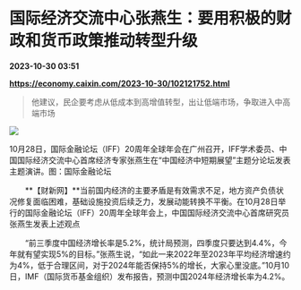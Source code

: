 # 国际经济交流中心张燕生：要用积极的财政和货币政策推动转型升级

**2023-10-30 03:51**

**https://economy.caixin.com/2023-10-30/102121752.html**

> 他建议，民企要考虑从低成本到高增值转型，出让低端市场，争取进入中高端市场

  

![](https://img.caixin.com/2023-10-30/169863616048641_840_560.jpg)

10月28日，国际金融论坛（IFF）20周年全球年会在广州召开，IFF学术委员、中国国际经济交流中心首席经济专家张燕生在“中国经济中短期展望”主题分论坛发表主题演讲。图：国际金融论坛

  

　　**【财新网】**当前国内经济的主要矛盾是有效需求不足，地方资产负债状况修复面临困难，基础设施投资后续乏力，发展动能转换不平衡。在10月28日举行的国际金融论坛（IFF）20周年全球年会上，中国国际经济交流中心首席研究员张燕生发表上述观点

　　“前三季度中国经济增长率是5.2%，统计局预测，四季度只要达到4.4%，今年就有望实现5%的目标。”张燕生说，“如此一来2022年至2023年平均经济增速约为4%，低于合理区间，对于2024年能否保持5%的增长，大家心里没底。”10月10日，IMF（国际货币基金组织）发布报告，预测中国2024年经济增长率为4.2%。